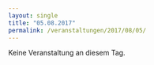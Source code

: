 ```yaml
---
layout: single
title: "05.08.2017"
permalink: /veranstaltungen/2017/08/05/
---
```


Keine Veranstaltung an diesem Tag.
